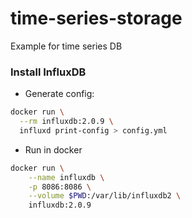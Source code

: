 # time-series-storage
Example for time series DB

### Install InfluxDB
- Generate config:
```bash
docker run \
  --rm influxdb:2.0.9 \
  influxd print-config > config.yml
```

- Run in docker
```bash
docker run \
    --name influxdb \
    -p 8086:8086 \
    --volume $PWD:/var/lib/influxdb2 \
    influxdb:2.0.9
```
